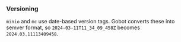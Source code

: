 ### Versioning

`minio` and `mc` use date-based version tags. Gobot converts these into semver format, so `2024-03-11T11_34_09_458Z` becomes `2024.03.11113409458`.
